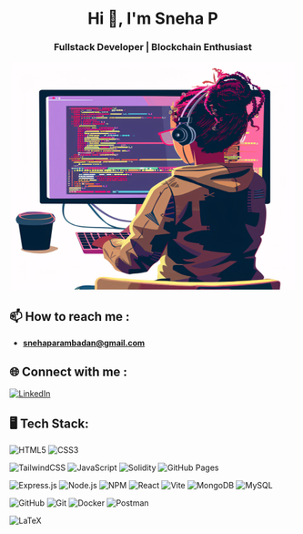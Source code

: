<h1 align="center">Hi 👋, I'm Sneha P</h1>
<h3 align="center">Fullstack Developer | Blockchain Enthusiast</h3>
<div align="center">
  <img src="https://raw.githubusercontent.com/Sneha-p1/Sneha-p1/main/ai-generated-8775232_1280.webp" height="400" width="500" />
</div>

## 📫 How to reach me :
- **snehaparambadan@gmail.com**

## 🌐 Connect with me :

[![LinkedIn](https://img.shields.io/badge/LinkedIn-blue?style=flat-square&logo=linkedin)](https://linkedin.com/in/sneha-parambadan-b1aaa5215)

## 🖥️ Tech Stack:

![HTML5](https://img.shields.io/badge/HTML5-%23E34F26.svg?style=flat-square&logo=html5&logoColor=white)
![CSS3](https://img.shields.io/badge/CSS3-%231572B6.svg?style=flat-square&logo=css3&logoColor=white)

![TailwindCSS](https://img.shields.io/badge/tailwindcss-%2338B2AC.svg?style=flat-square&logo=tailwind-css&logoColor=white)
![JavaScript](https://img.shields.io/badge/JavaScript-323330?style=flat-square&logo=javascript)
![Solidity](https://img.shields.io/badge/Solidity-363636?style=flat-square&logo=solidity)
![GitHub Pages](https://img.shields.io/badge/GitHub%20Pages-327FC7?style=flat-square&logo=github&logoColor=white)

![Express.js](https://img.shields.io/badge/Express.js-%23404d59.svg?style=flat-square&logo=express&logoColor=white)
![Node.js](https://img.shields.io/badge/Node.js-339933?style=flat-square&logo=nodedotjs&logoColor=white)
![NPM](https://img.shields.io/badge/NPM-%23000000.svg?style=flat-square&logo=npm&logoColor=white)
![React](https://img.shields.io/badge/React-%2320232a.svg?style=flat-square&logo=react&logoColor=%2361DAFB)
![Vite](https://img.shields.io/badge/Vite-%23039BE5.svg?style=flat-square&logo=vite&logoColor=white)
![MongoDB](https://img.shields.io/badge/MongoDB-%2347A248.svg?style=flat-square&logo=mongodb&logoColor=white)
![MySQL](https://img.shields.io/badge/MySQL-%2300f.svg?style=flat-square&logo=mysql&logoColor=white)


![GitHub](https://img.shields.io/badge/GitHub-%23121011.svg?style=flat-square&logo=github&logoColor=white)
![Git](https://img.shields.io/badge/Git-%23F05033.svg?style=flat-square&logo=git&logoColor=white)
![Docker](https://img.shields.io/badge/Docker-%230db7ed.svg?style=flat-square&logo=docker&logoColor=white)
![Postman](https://img.shields.io/badge/Postman-FF6C37?style=flat-square&logo=postman&logoColor=white)

![LaTeX](https://img.shields.io/badge/latex-%23008080.svg?style=flat-square&logo=latex&logoColor=white)
